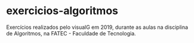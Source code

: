 # exercicios-algoritmos
Exercícios realizados pelo visualG em 2019, durante as aulas na disciplina de Algoritmos, na FATEC - Faculdade de Tecnologia.
